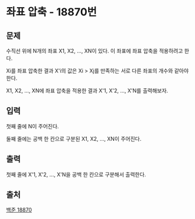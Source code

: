 <h1> 좌표 압축 - 18870번</h1>

<h2>문제</h2>

수직선 위에 N개의 좌표 X1, X2, ..., XN이 있다. 이 좌표에 좌표 압축을 적용하려고 한다.

Xi를 좌표 압축한 결과 X'i의 값은 Xi > Xj를 만족하는 서로 다른 좌표의 개수와 같아야 한다.

X1, X2, ..., XN에 좌표 압축을 적용한 결과 X'1, X'2, ..., X'N를 출력해보자.

<h2>입력</h2>

첫째 줄에 N이 주어진다.

둘째 줄에는 공백 한 칸으로 구분된 X1, X2, ..., XN이 주어진다.

<h2>출력</h2>

첫째 줄에 X'1, X'2, ..., X'N을 공백 한 칸으로 구분해서 출력한다.

<h2>출처</h2>

[백준 18870](https://www.acmicpc.net/problem/18870)

